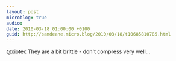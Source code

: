 ```yaml
---
layout: post
microblog: true
audio: 
date: 2010-03-18 01:00:00 +0100
guid: http://samdeane.micro.blog/2010/03/18/t10685810785.html
---
```

@xiotex They are a bit brittle - don't compress very well...
